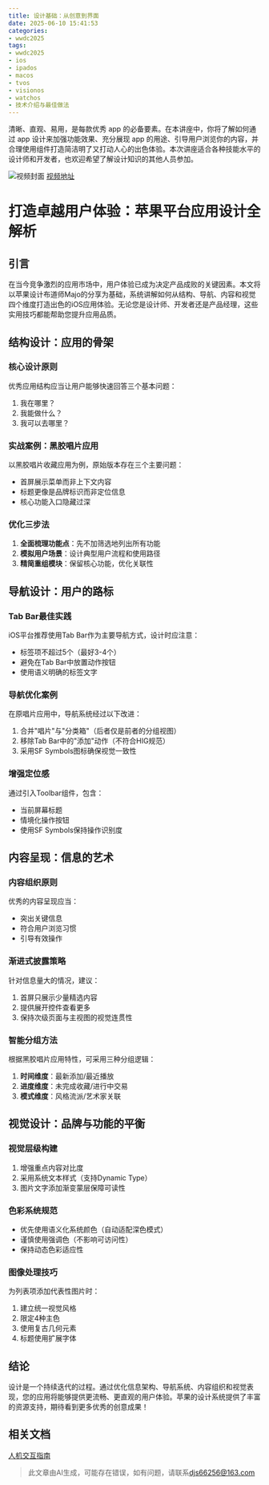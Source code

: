 ```yaml
---
title: 设计基础：从创意到界面
date: 2025-06-10 15:41:53
categories:
- wwdc2025
tags:
- wwdc2025
- ios
- ipados
- macos
- tvos
- visionos
- watchos
- 技术介绍与最佳做法
---
```

清晰、直观、易用，是每款优秀 app 的必备要素。在本讲座中，你将了解如何通过 app 设计来加强功能效果、充分展现 app 的用途、引导用户浏览你的内容，并合理使用组件打造简洁明了又打动人心的出色体验。本次讲座适合各种技能水平的设计师和开发者，也欢迎希望了解设计知识的其他人员参加。
<!--more-->

![视频封面](https://devimages-cdn.apple.com/wwdc-services/images/3055294D-836B-4513-B7B0-0BC5666246B0/10047/10047_wide_250x141_2x.jpg)
[视频地址](https://developer.apple.com/cn/videos/play/wwdc2025/359/)

# 打造卓越用户体验：苹果平台应用设计全解析

## 引言
在当今竞争激烈的应用市场中，用户体验已成为决定产品成败的关键因素。本文将以苹果设计布道师Majo的分享为基础，系统讲解如何从结构、导航、内容和视觉四个维度打造出色的iOS应用体验。无论您是设计师、开发者还是产品经理，这些实用技巧都能帮助您提升应用品质。

## 结构设计：应用的骨架

### 核心设计原则
优秀应用结构应当让用户能够快速回答三个基本问题：
1. 我在哪里？
2. 我能做什么？
3. 我可以去哪里？

### 实战案例：黑胶唱片应用
以黑胶唱片收藏应用为例，原始版本存在三个主要问题：
- 首屏展示菜单而非上下文内容
- 标题更像是品牌标识而非定位信息
- 核心功能入口隐藏过深

### 优化三步法
1. **全面梳理功能点**：先不加筛选地列出所有功能
2. **模拟用户场景**：设计典型用户流程和使用路径
3. **精简重组模块**：保留核心功能，优化关联性

## 导航设计：用户的路标

### Tab Bar最佳实践
iOS平台推荐使用Tab Bar作为主要导航方式，设计时应注意：
- 标签项不超过5个（最好3-4个）
- 避免在Tab Bar中放置动作按钮
- 使用语义明确的标签文字

### 导航优化案例
在原唱片应用中，导航系统经过以下改进：
1. 合并"唱片"与"分类箱"（后者仅是前者的分组视图）
2. 移除Tab Bar中的"添加"动作（不符合HIG规范）
3. 采用SF Symbols图标确保视觉一致性

### 增强定位感
通过引入Toolbar组件，包含：
- 当前屏幕标题
- 情境化操作按钮
- 使用SF Symbols保持操作识别度

## 内容呈现：信息的艺术

### 内容组织原则
优秀的内容呈现应当：
- 突出关键信息
- 符合用户浏览习惯
- 引导有效操作

### 渐进式披露策略
针对信息量大的情况，建议：
1. 首屏只展示少量精选内容
2. 提供展开控件查看更多
3. 保持次级页面与主视图的视觉连贯性

### 智能分组方法
根据黑胶唱片应用特性，可采用三种分组逻辑：
1. **时间维度**：最新添加/最近播放
2. **进度维度**：未完成收藏/进行中交易
3. **模式维度**：风格流派/艺术家关联

## 视觉设计：品牌与功能的平衡

### 视觉层级构建
1. 增强重点内容对比度
2. 采用系统文本样式（支持Dynamic Type）
3. 图片文字添加渐变蒙层保障可读性

### 色彩系统规范
- 优先使用语义化系统颜色（自动适配深色模式）
- 谨慎使用强调色（不影响可访问性）
- 保持动态色彩适应性

### 图像处理技巧
为列表项添加代表性图片时：
1. 建立统一视觉风格
2. 限定4种主色
3. 使用复古几何元素
4. 标题使用扩展字体

## 结论
设计是一个持续迭代的过程。通过优化信息架构、导航系统、内容组织和视觉表现，您的应用将能够提供更流畅、更直观的用户体验。苹果的设计系统提供了丰富的资源支持，期待看到更多优秀的创意成果！

## 相关文档
[人机交互指南](https://developer.apple.com/design/human-interface-guidelines)
> 此文章由AI生成，可能存在错误，如有问题，请联系[djs66256@163.com](djs66256@163.com)